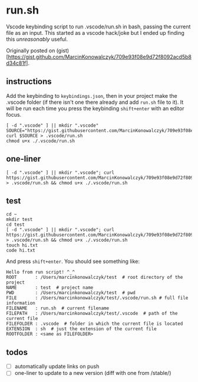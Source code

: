 # run.sh

Vscode keybinding script to run .vscode/run.sh in bash, passing the current file as an input. This started as a vscode hack/joke but I ended up finding this *unreasonably* useful.

Originally posted on (gist)[https://gist.github.com/MarcinKonowalczyk/709e93f08e9d72f8092acd5b8d34c81f].

## instructions

Add the keybinding to `keybindings.json`, then in your project make the .vscode folder (if there isn't one there already and add `run.sh` file to it). It will be run each time you press the keybinding `shift+enter` with an editor focus.

```
[ -d ".vscode" ] || mkdir ".vscode"
SOURCE="https://gist.githubusercontent.com/MarcinKonowalczyk/709e93f08e9d72f8092acd5b8d34c81f/raw/2a1de7e14c654f48c1cdfd8ab50fe00d067c0024/run.sh"
curl $SOURCE > .vscode/run.sh
chmod u+x ./.vscode/run.sh
```

## one-liner

```
[ -d ".vscode" ] || mkdir ".vscode"; curl https://gist.githubusercontent.com/MarcinKonowalczyk/709e93f08e9d72f8092acd5b8d34c81f/raw/2a1de7e14c654f48c1cdfd8ab50fe00d067c0024/run.sh > .vscode/run.sh && chmod u+x ./.vscode/run.sh
```

## test

```
cd ~
mkdir test
cd test
[ -d ".vscode" ] || mkdir ".vscode"; curl https://gist.githubusercontent.com/MarcinKonowalczyk/709e93f08e9d72f8092acd5b8d34c81f/raw/2a1de7e14c654f48c1cdfd8ab50fe00d067c0024/run.sh > .vscode/run.sh && chmod u+x ./.vscode/run.sh
touch hi.txt
code hi.txt
```

And press `shift+enter`. You should see something like:

```
Hello from run script! ^_^
ROOT       : /Users/marcinkonowalczyk/test  # root directory of the project
NAME       : test  # project name
PWD        : /Users/marcinkonowalczyk/test  # pwd
FILE       : /Users/marcinkonowalczyk/test/.vscode/run.sh # full file information
FILENAME   : run.sh  # current filename
FILEPATH   : /Users/marcinkonowalczyk/test/.vscode  # path of the current file
FILEFOLDER : .vscode  # folder in which the current file is located
EXTENSION  : sh  # just the extension of the current file
ROOTFOLDER : <same as FILEFOLDER>
```

## todos

- [ ] automatically update links on push
- [ ] one-liner to update to a new version (diff with one from /stable/)